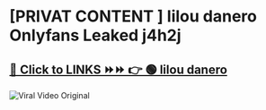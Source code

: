
 # [PRIVAT CONTENT ] lilou danero Onlyfans Leaked j4h2j

## <h2><a href="https://clipsfans.com/lilou_danero&ref=git">🔗 Click to LINKS ⏩⏩ 👉 🟢 lilou danero </a></h2>

<a href="https://clipsfans.com/lilou_danero&ref=git" rel="nofollow" data-target="animated-image.originalLink"><img src="https://i.ibb.co.com/xMMVF88/686577567.gif" alt="Viral Video Original" style="max-width: 100%; display: inline-block;" data-target="animated-image.originalImage"></a>

